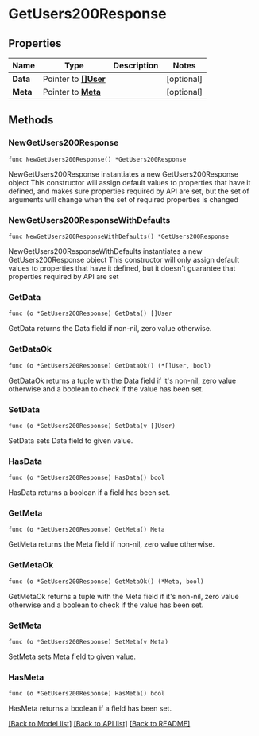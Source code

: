 # GetUsers200Response

## Properties

Name | Type | Description | Notes
------------ | ------------- | ------------- | -------------
**Data** | Pointer to [**[]User**](User.md) |  | [optional] 
**Meta** | Pointer to [**Meta**](Meta.md) |  | [optional] 

## Methods

### NewGetUsers200Response

`func NewGetUsers200Response() *GetUsers200Response`

NewGetUsers200Response instantiates a new GetUsers200Response object
This constructor will assign default values to properties that have it defined,
and makes sure properties required by API are set, but the set of arguments
will change when the set of required properties is changed

### NewGetUsers200ResponseWithDefaults

`func NewGetUsers200ResponseWithDefaults() *GetUsers200Response`

NewGetUsers200ResponseWithDefaults instantiates a new GetUsers200Response object
This constructor will only assign default values to properties that have it defined,
but it doesn't guarantee that properties required by API are set

### GetData

`func (o *GetUsers200Response) GetData() []User`

GetData returns the Data field if non-nil, zero value otherwise.

### GetDataOk

`func (o *GetUsers200Response) GetDataOk() (*[]User, bool)`

GetDataOk returns a tuple with the Data field if it's non-nil, zero value otherwise
and a boolean to check if the value has been set.

### SetData

`func (o *GetUsers200Response) SetData(v []User)`

SetData sets Data field to given value.

### HasData

`func (o *GetUsers200Response) HasData() bool`

HasData returns a boolean if a field has been set.

### GetMeta

`func (o *GetUsers200Response) GetMeta() Meta`

GetMeta returns the Meta field if non-nil, zero value otherwise.

### GetMetaOk

`func (o *GetUsers200Response) GetMetaOk() (*Meta, bool)`

GetMetaOk returns a tuple with the Meta field if it's non-nil, zero value otherwise
and a boolean to check if the value has been set.

### SetMeta

`func (o *GetUsers200Response) SetMeta(v Meta)`

SetMeta sets Meta field to given value.

### HasMeta

`func (o *GetUsers200Response) HasMeta() bool`

HasMeta returns a boolean if a field has been set.


[[Back to Model list]](../README.md#documentation-for-models) [[Back to API list]](../README.md#documentation-for-api-endpoints) [[Back to README]](../README.md)


